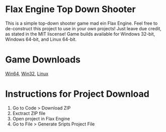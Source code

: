 # Flax Engine Top Down Shooter
This is a simple top-down shooter game mad ein Flax Engine. Feel free to de-construct this project to use in your own projects! Just leave due credit, as stated in the MIT liscense! Game builds available for Windows 32-bit, Windows 64-bit, and Linux 64-bit.

# Game Downloads
[Win64](https://github.com/PrecisionRender/Flax-Engine-Top-Down-Shooter),
[Win32](https://github.com/PrecisionRender/Flax-Engine-Top-Down-Shooter),
[Linux](https://github.com/PrecisionRender/Flax-Engine-Top-Down-Shooter)

# Instructions for Project Download
1. Go to Code > Download ZIP
2. Exctract ZIP file
3. Open project in Flax Engine
4. Go to File > Generate Sripts Project File
